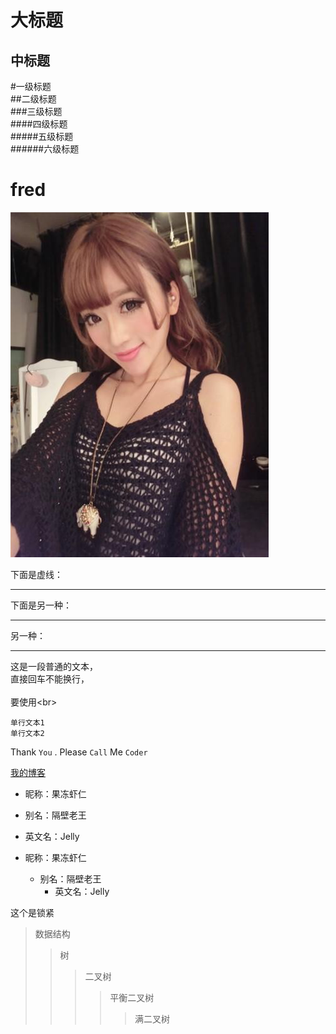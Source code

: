 大标题
====
中标题
---
#一级标题  
##二级标题  
###三级标题  
####四级标题  
#####五级标题  
######六级标题  
# fred
![](https://github.com/samFromChina/fred/blob/dev/Screenshots/1.jpg)

下面是虚线：

--------
下面是另一种：
****
另一种：
_____

这是一段普通的文本，  
直接回车不能换行，<br>  
要使用\<br>  

	单行文本1
	单行文本2


Thank `You` . Please `Call` Me `Coder`


[我的博客](http://blog.csdn.net/guodongxiaren "悬停显示") 


* 昵称：果冻虾仁  
* 别名：隔壁老王  
* 英文名：Jelly  

* 昵称：果冻虾仁  
	* 别名：隔壁老王  
 		* 英文名：Jelly
		
		
这个是锁紧

>数据结构  
>>树  
>>>二叉树  
>>>>平衡二叉树  
>>>>>满二叉树  
